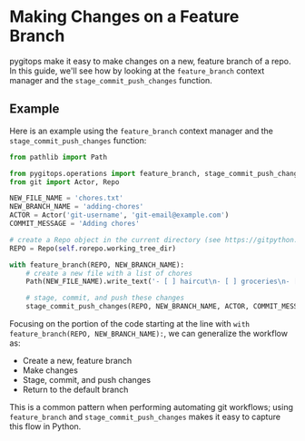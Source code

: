 # Making Changes on a Feature Branch

pygitops make it easy to make changes on a new, feature branch of a repo. In this guide, we'll see how by looking at the `feature_branch` context manager
and the `stage_commit_push_changes` function.

## Example

Here is an example using the `feature_branch` context manager and the `stage_commit_push_changes` function:

```python
from pathlib import Path

from pygitops.operations import feature_branch, stage_commit_push_changes
from git import Actor, Repo

NEW_FILE_NAME = 'chores.txt'
NEW_BRANCH_NAME = 'adding-chores'
ACTOR = Actor('git-username', 'git-email@example.com')
COMMIT_MESSAGE = 'Adding chores'

# create a Repo object in the current directory (see https://gitpython.readthedocs.io/en/stable/tutorial.html#meet-the-repo-type)
REPO = Repo(self.rorepo.working_tree_dir)

with feature_branch(REPO, NEW_BRANCH_NAME):
    # create a new file with a list of chores
    Path(NEW_FILE_NAME).write_text('- [ ] haircut\n- [ ] groceries\n- [ ] dishes')

    # stage, commit, and push these changes
    stage_commit_push_changes(REPO, NEW_BRANCH_NAME, ACTOR, COMMIT_MESSAGE)
```

Focusing on the portion of the code starting at the line with `with feature_branch(REPO, NEW_BRANCH_NAME):`,
we can generalize the workflow as:

- Create a new, feature branch
- Make changes
- Stage, commit, and push changes
- Return to the default branch

This is a common pattern when performing automating git workflows; using `feature_branch` and `stage_commit_push_changes` makes it easy to capture this flow in Python.
